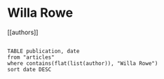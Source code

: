 # Willa Rowe

[[authors]]

```dataview

TABLE publication, date
from "articles"
where contains(flat(list(author)), "Willa Rowe")
sort date DESC

```